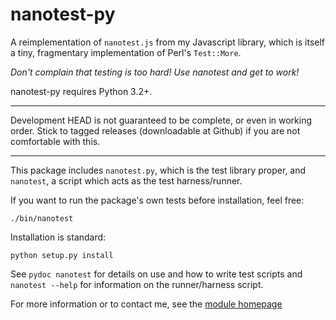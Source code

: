 nanotest-py
===========

A reimplementation of `nanotest.js` from my Javascript library, which
is itself a tiny, fragmentary implementation of Perl's `Test::More`.

*Don't complain that testing is too hard! Use nanotest and get to work!*

nanotest-py requires Python 3.2+.

----

Development HEAD is not guaranteed to be complete, or even in working
order. Stick to tagged releases (downloadable at Github) if you are
not comfortable with this.

----

This package includes `nanotest.py`, which is the test library proper,
and `nanotest`, a script which acts as the test harness/runner.

If you want to run the package's own tests before installation, feel
free:

    ./bin/nanotest

Installation is standard:

    python setup.py install

See `pydoc nanotest` for details on use and how to write test scripts
and `nanotest --help` for information on the runner/harness script.

For more information or to contact me, see the [module
homepage](https://github.com/firepear/nanotest-py/)
